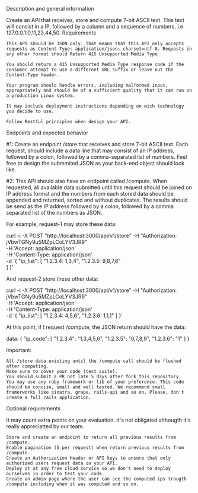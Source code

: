 Description and general information

Create an API that receives, store and compute 7-bit ASCII text. This text will consist in a IP, followed by a column and a sequence of numbers. i.e 127.0.0.1:0,11,23,44,50.
Requirements

    This API should be JSON only. That means that this API only accepts requests as Content-Type: application/json; charset=utf-8. Requests in any other format should Return 415 Unsupported Media Type

    You should return a 415 Unsupported Media Type response code if the consumer attempt to use a different URL suffix or leave out the Content-Type header.

    Your program should handle errors, including malformed input, appropriately and should be of a sufficient quality that it can run on a production Linux system.

    It may include deployment instructions depending on wich technology you decide to use.

    Follow Restful principles when design your API.

Endpoints and expected behavior

#1: Create an endpoint /store that receives and store 7-bit ASCII text. Each request, should include a data line that may consist of an IP address, followed by a colon, followed by a comma-separated list of numbers. Feel free to design the submmited JSON as your back-end object should look like.

#2: This API should also have an endpoint called /compute. When requested, all available data submitted until this request should be joined on IP address format and the numbers from each stored data should be appended and returned, sorted and without duplicates. The results should be send as the IP address followed by a colon, followed by a comma separated list of the numbers as JSON.

For example, request-1 may store these data:

curl -i -X POST "http://localhost:3000/api/v1/store" -H "Authorization: jVbwTGNy9u5MZpLCoLYV3JR9" \
-H 'Accept: application/json' \
-H 'Content-Type: application/json' \
-d '{
  "ip_list": [
      "1.2.3.4: 1,3,4",
      "1.2.3.5: 9,8,7,6"      
  ]
}'

And request-2 store these other data:

curl -i -X POST "http://localhost:3000/api/v1/store" -H "Authorization: jVbwTGNy9u5MZpLCoLYV3JR9" \
-H 'Accept: application/json' \
-H 'Content-Type: application/json' \
-d '{
  "ip_list": [
      "1.2.3.4: 4,5,6",
      "1.2.3.6: 1,1,1"
  ]
}'

At this point, if I request /compute, the JSON return should have the data:

data: {
  "ip_code": [
     "1.2.3.4": "1,3,4,5,6",
     "1.2.3.5": "6,7,8,9",
     "1.2.3.6": "1"
  ]
}

Important:

    All /store data existing until the /compute call should be flushed after computing.
    Make sure to cover your code (test suite).
    You should submit a PR not late 5 days after fork this repository.
    You may use any ruby framework or lib of your preference. This code should be concise, small and well tested. We recommend small framerworks like sinatra, grape, rails-api and so on. Please, don't create a full rails application.

Optional requirements

It may count extra points on your evaluation. It's not obligated althougth it's really appreciatted by our team.

    Store and create an endpoint to return all previous results from /compute.
    Enable pagination (5 per request) when return previous results from /compute.
    Create an Authorization Header or API keys to ensure that only authorized users request data on your API.
    Deploy it at any free cloud service so we don't need to deploy ourselves in order to test your code.
    Create an admin page where the user can see the computed ips trougth /compute including when it was computed and so on.
